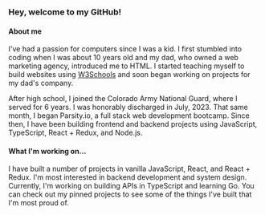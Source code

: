 ### Hey, welcome to my GitHub!

#### About me

I've had a passion for computers since I was a kid. I first stumbled into coding when I was about 10 years old and my dad, who owned a web marketing agency, introduced me to HTML. I started teaching myself to build websites using [W3Schools](https://www.w3schools.com/) and soon began working on projects for my dad's company.

After high school, I joined the Colorado Army National Guard, where I served for 6 years. I was honorably discharged in July, 2023. That same month, I began Parsity.io, a full stack web development bootcamp. Since then, I have been building frontend and backend projects using JavaScript, TypeScript, React + Redux, and Node.js.

#### What I'm working on...

I have built a number of projects in vanilla JavaScript, React, and React + Redux. I'm most interested in backend development and system design. Currently, I'm working on building APIs in TypeScript and learning Go. You can check out my pinned projects to see some of the things I've built that I'm most proud of.

<!--
**jordanccox/jordanccox** is a ✨ _special_ ✨ repository because its `README.md` (this file) appears on your GitHub profile.

Here are some ideas to get you started:

- 🔭 I’m currently working on ...
- 🌱 I’m currently learning ...
- 👯 I’m looking to collaborate on ...
- 🤔 I’m looking for help with ...
- 💬 Ask me about ...
- 📫 How to reach me: ...
- 😄 Pronouns: ...
- ⚡ Fun fact: ...
-->
